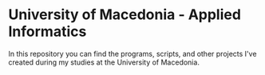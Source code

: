 # University of Macedonia - Applied Informatics

In this repository you can find the programs, scripts, and other projects I've created during my studies at the University of Macedonia.